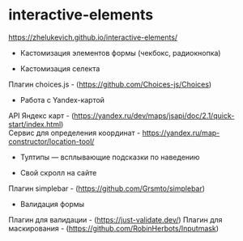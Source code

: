 # interactive-elements
https://zhelukevich.github.io/interactive-elements/

- Кастомизация элементов формы (чекбокс, радиокнопка)

- Кастомизация селекта

Плагин choices.js - (https://github.com/Choices-js/Choices)

- Работа с Yandex-картой

API Яндекс карт - (https://yandex.ru/dev/maps/jsapi/doc/2.1/quick-start/index.html) <br>
Сервис для определения координат - https://yandex.ru/map-constructor/location-tool/

- Тултипы — всплывающие подсказки по наведению

- Свой скролл на сайте

Плагин simplebar - (https://github.com/Grsmto/simplebar)

- Валидация формы

Плагин для валидации - (https://just-validate.dev/)
Плагин для маскирования - (https://github.com/RobinHerbots/Inputmask)




